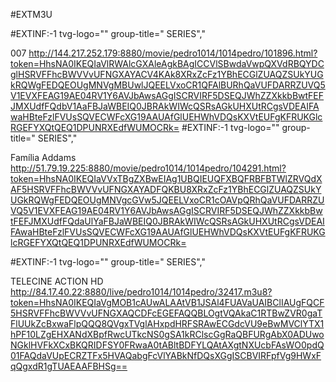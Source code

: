 #EXTM3U

#EXTINF:-1 tvg-logo="" group-title=" SERIES","

007
http://144.217.252.179:8880/movie/pedro1014/1014pedro/101896.html?token=HhsNA0IKEQIaVlRWAlcGXAleAgkBAgICCVlSBwdaVwpQXVdRBQYDCglHSRVFFhcBWVVvUFNGXAYACV4KAk8XRxZcFz1YBhECGlZUAQZSUkYUGkRQWgFEDQEOUgMNVgMBUwlJQEELVxoCR1QFAlBURhQaVUFDARRZUVQ5V1EVXFEAG19AE04RV1Y6AVJbAwsAGgISCRVIRF5DSEQJWhZZXkkbBwtFEFJMXUdfFQdbV1AaFBJaWBEIQ0JBRAkWIWcQSRsAGkUHXUtRCgsVDEAIFAwaHBteFzlFVUsSQVECWFcXG19AAUAfGlUEHWhVDQsKXVtEUFgKFRUKGlcRGEFYXQtQEQ1DPUNRXEdfWUMOCRk=
#EXTINF:-1 tvg-logo="" group-title=" SERIES","

Família Addams
http://51.79.19.225:8880/movie/pedro1014/1014pedro/104291.html?token=HhsNA0IKEQIaVVxTBgZXBwEIAg1UBQIEUQFXBQFRBFBTWlZRVQdXAF5HSRVFFhcBWVVvUFNGXAYADFQKBU8XRxZcFz1YBhECGlZUAQZSUkYUGkRQWgFEDQEOUgMNVgcGVw5JQEELVxoCR1cOAVpQRhQaVUFDARRZUVQ5V1EVXFEAG19AE04RV1Y6AVJbAwsAGgISCRVIRF5DSEQJWhZZXkkbBwtFEFJMXUdfFQdaUlYaFBJaWBEIQ0JBRAkWIWcQSRsAGkUHXUtRCgsVDEAIFAwaHBteFzlFVUsSQVECWFcXG19AAUAfGlUEHWhVDQsKXVtEUFgKFRUKGlcRGEFYXQtQEQ1DPUNRXEdfWUMOCRk=

#EXTINF:-1 tvg-logo="" group-title=" SERIES","

TELECINE ACTION HD
http://84.17.40.22:8880/live/pedro1014/1014pedro/32417.m3u8?token=HhsNA0IKEQIaVgMOB1cAUwALAAtVB1JSAl4FUAVaUAIBClIAUgFQCF5HSRVFFhcBWVVvUFNGXAQCDFcEGEFAQQBLOgtVQAkaC1RTBwZVR0gaTFlUUkZcBxwaFlpQQQ8QVgxTVglAHxpdHRFSRAwECGdcVU9eBwMVClYTX1hPF10LZgEHXANdXBpfRwcUTkcNS0gSA1kRClscGgRaQBFURgAbX0ADUwoNGklHVFkXCxBKQRIDFSY0FRwaA0tABltBDFYLQAtAXgtNXUcbFAsWO0pdQ01FAQdaVUpECRZTFx5HVAQabgFcVlYABkNfDQsXGgISCBVIRFpfVg9HWxFqQgxdR1gTUAEAAFBHSg==
